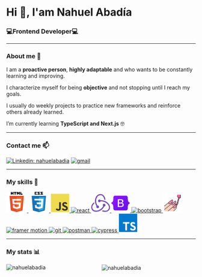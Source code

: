 <h1 align="left">Hi 👋, I'am Nahuel Abadía</h1>

<h3 align="left">💻Frontend Developer💻</h3>

<hr/>

<h3 align="left">About me 🤔</h3>

I am a **proactive person**, **highly adaptable** and who wants to be constantly learning and improving.

I characterize myself for being **objective** and not stopping until I reach my goals.

I usually do weekly projects to practice new frameworks and reinforce others already learned.

I’m currently learning **TypeScript and Next.js** 🤓

<hr/>

<h3 align="left">Contact me 📫</h3>

[![Linkedin: nahuelabadia](https://img.shields.io/badge/-Linkedin-blue?style=flat-square&logo=Linkedin&logoColor=white&link=https://www.linkedin.com/in/nahuel-tomás-abadia/)](https://www.linkedin.com/in/nahuel-tomás-abadia/)
<a href="mailto:nahuabadia@gmail.com"> <img src="https://camo.githubusercontent.com/0af8465a1c383130199de70e42c8513570ce4a1db1728272b14e95d9b249ed57/68747470733a2f2f696d672e736869656c64732e696f2f62616467652f2d476d61696c2d6331343433383f7374796c653d666c61742d737175617265266c6f676f3d476d61696c266c6f676f436f6c6f723d7768697465266c696e6b3d6d61696c746f3a6665676c6c383740676d61696c2e636f6d" alt="gmail" data-canonical-src="https://img.shields.io/badge/-Gmail-c14438?style=flat-square&logo=Gmail&logoColor=white&link=mailto:nahuabadia@gmail.com" /> </a>

<hr/>

<h3 align="left">My skills 📝</h3>

<p align="left">
<a href="https://www.w3schools.com/html/" target="_blank" rel="noreferrer"> <img src="https://raw.githubusercontent.com/devicons/devicon/master/icons/html5/html5-original-wordmark.svg" alt="html5" width="55" height="55"/> </a>
<a href="https://www.w3schools.com/css/" target="_blank" rel="noreferrer"> <img src="https://raw.githubusercontent.com/devicons/devicon/master/icons/css3/css3-original-wordmark.svg" alt="css3" width="55" height="55"/> </a>
<a href="https://www.javascript.com" target="_blank" rel="noreferrer"> <img src="https://raw.githubusercontent.com/devicons/devicon/master/icons/javascript/javascript-original.svg" alt="javascript" width="50" height="50"/> </a>
<a href="https://reactjs.org" target="_blank" rel="noreferrer"> <img src="https://reactnative.dev/img/header_logo.svg" alt="react" width="50" height="50"/> </a>
<a href="https://redux.js.org" target="_blank" rel="noreferrer"> <img src="https://raw.githubusercontent.com/devicons/devicon/master/icons/redux/redux-original.svg" alt="redux" width="50" height="50"/> </a>
<a href="https://getbootstrap.com" target="_blank" rel="noreferrer"> <img src="https://raw.githubusercontent.com/devicons/devicon/1119b9f84c0290e0f0b38982099a2bd027a48bf1/icons/bootstrap/bootstrap-original.svg" alt="chakra-ui" width="50" height="50"/> </a>
<a href="https://chakra-ui.com" target="_blank" rel="noreferrer"> <img src="https://raw.githubusercontent.com/get-icon/geticon/fc0f660daee147afb4a56c64e12bde6486b73e39/icons/chakra-icon.svg" alt="bootstrap" width="50" height="50"/> </a>
<a href="https://styled-components.com" target="_blank" rel="noreferrer"> <img src="https://raw.githubusercontent.com/vscode-icons/vscode-icons/33ca2911696d1c4d34bf193971b87b46a07514d4/icons/file_type_styled.svg" alt="styled components" width="50" height="50"/> </a> 
<a href="https://www.framer.com/motion/" target="_blank" rel="noreferrer"> <img src="https://raw.githubusercontent.com/simple-icons/simple-icons/c7ea9993da68046d97478e15151e6857ff56448d/icons/framer.svg" alt="framer motion" width="50" height="50"/> </a>
<a href="https://git-scm.com/" target="_blank" rel="noreferrer"> <img src="https://www.vectorlogo.zone/logos/git-scm/git-scm-icon.svg" alt="git" width="50" height="50"/> </a>
<a href="https://postman.com" target="_blank" rel="noreferrer"> <img src="https://www.vectorlogo.zone/logos/getpostman/getpostman-icon.svg" alt="postman" width="50" height="50"/> </a>
<a href="https://www.cypress.io" target="_blank" rel="noreferrer"> <img src="https://raw.githubusercontent.com/get-icon/geticon/fc0f660daee147afb4a56c64e12bde6486b73e39/icons/cypress.svg" alt="cypress" width="50" height="50"/> </a>
<a href="https://www.typescriptlang.org/" target="_blank" rel="noreferrer"> <img src="https://raw.githubusercontent.com/devicons/devicon/master/icons/typescript/typescript-original.svg" alt="typescript" width="50" height="50"/> </a>
</p>

<hr/>

<h3 align="left">My stats 📊</h3>

<p align="center"><img align="left" src="https://github-readme-stats.vercel.app/api/top-langs?username=nahuelabadia&show_icons=true&locale=en&layout=compact" alt="nahuelabadia" /></p>

<p align="center">&nbsp;<img align="center" src="https://github-readme-stats.vercel.app/api?username=nahuelabadia&show_icons=true&locale=en" alt="nahuelabadia" /></p>
